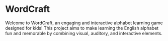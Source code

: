 # WordCraft
Welcome to WordCraft, an engaging and interactive alphabet learning game designed for kids! This project aims to make learning the English alphabet fun and memorable by combining visual, auditory, and interactive elements.
